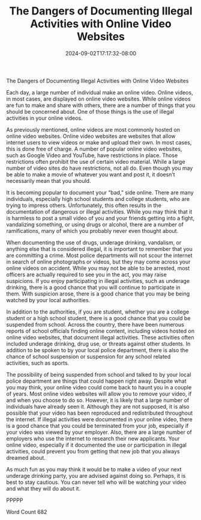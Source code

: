 ﻿---
title: "The Dangers of Documenting Illegal Activities with Online Video Websites"
date: 2024-09-02T17:17:32-08:00
description: "Video Sites Tips for Web Success"
featured_image: "/images/Video Sites.jpg"
tags: ["Video Sites"]
---

The Dangers of Documenting Illegal Activities with Online Video Websites

Each day, a large number of individual make an online video. Online videos, in most cases, are displayed on online video websites.  While online videos are fun to make and share with others, there are a number of things that you should be concerned about.  One of those things is the use of illegal activities in your online videos.

As previously mentioned, online videos are most commonly hosted on online video websites. Online video websites are websites that allow internet users to view videos or make and upload their own.  In most cases, this is done free of charge. A number of popular online video websites, such as Google Video and YouTube, have restrictions in place. Those restrictions often prohibit the use of certain video material.  While a large number of video sites do have restrictions, not all do.  Even though you may be able to make a movie of whatever you want and post it, it doesn’t necessarily mean that you should.

It is becoming popular to document your “bad,” side online.  There are many individuals, especially high school students and college students, who are trying to impress others. Unfortunately, this often results in the documentation of dangerous or illegal activities.  While you may think that it is harmless to post a small video of you and your friends getting into a fight, vandalizing something, or using drugs or alcohol, there are a number of ramifications, many of which you probably never even thought about.  

When documenting the use of drugs, underage drinking, vandalism, or anything else that is considered illegal, it is important to remember that you are committing a crime.  Most police departments will not scour the internet in search of online photographs or videos, but they may come across your online videos on accident. While you may not be able to be arrested, most officers are actually required to see you in the act, you may raise suspicions. If you enjoy participating in illegal activities, such as underage drinking, there is a good chance that you will continue to participate in them.  With suspicion arose, there is a good chance that you may be being watched by your local authorities.  

In addition to the authorities, if you are student, whether you are a college student or a high school student, there is a good chance that you could be suspended from school. Across the country, there have been numerous reports of school officials finding online content, including videos hosted on online video websites, that document illegal activities. These activities often included underage drinking, drug use, or threats against other students.  In addition to be spoken to by your local police department, there is also the chance of school suspension or suspension for any school related activities, such as sports.

The possibility of being suspended from school and talked to by your local police department are things that could happen right away.  Despite what you may think, your online video could come back to haunt you in a couple of years.  Most online video websites will allow you to remove your video, if and when you choose to do so.  However, it is likely that a large number of individuals have already seen it.  Although they are not supposed, it is also possible that your video has been reproduced and redistributed throughout the internet.  If illegal activities were documented in your online video, there is a good chance that you could be terminated from your job, especially if your video was viewed by your employer.  Also, there are a large number of employers who use the internet to research their new applicants.  Your online video, especially if it documented the use or participation in illegal activities, could prevent you from getting that new job that you always dreamed about.

As much fun as you may think it would be to make a video of your next underage drinking party, you are advised against doing so.  Perhaps, it is best to stay cautious.  You can never tell who will be watching your video and what they will do about it. 

PPPPP

Word Count 682

